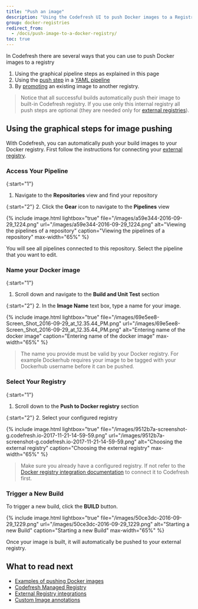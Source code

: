 ```yaml
---
title: "Push an image"
description: "Using the Codefresh UI to push Docker images to a Registry"
group: docker-registries
redirect_from:
  - /docs/push-image-to-a-docker-registry/
toc: true
---
```


In Codefresh there are several ways that you can use to push Docker images to a registry

1. Using the graphical pipeline steps as explained in this page
1. Using the [push step]({{site.baseurl}}/docs/codefresh-yaml/steps/push-1/) in a [YAML pipeline]({{site.baseurl}}/docs/codefresh-yaml/steps/)
1. By [promoting]({{site.baseurl}}/docs/docker-registries/codefresh-registry/#promoting-docker-images) an existing image to another registry.

> Notice that all successful builds automatically push their image to built-in Codefresh registry. If you use only this internal registry
all push steps are optional (they are needed only for [external registries]({{site.baseurl}}/docs/docker-registries/external-docker-registries/)).


## Using the graphical steps for image pushing

With Codefresh, you can automatically push your build images to your Docker registry. First follow the instructions for connecting your [external registry]({{site.baseurl}}/docs/docker-registries/external-docker-registries/).



### Access Your Pipeline

{:start="1"}
1. Navigate to the **Repositories** view and find your repository

{:start="2"}
2. Click the **Gear** icon to navigate to the **Pipelines** view

{% include image.html 
	lightbox="true" 
	file="/images/a59e344-2016-09-29_1224.png" 
	url="/images/a59e344-2016-09-29_1224.png" 
	alt="Viewing the pipelines of a repository" 
	caption="Viewing the pipelines of a repository"
	max-width="65%" 
	%}

You will see all pipelines connected to this repository. Select the pipeline that you want to edit.

### Name your Docker image

{:start="1"}
1. Scroll down and navigate to the **Build and Unit Test** section

{:start="2"}
2. In the **Image Name** text box, type a name for your image.


{% include image.html 
	lightbox="true" 
	file="/images/69e5ee8-Screen_Shot_2016-09-29_at_12.35.44_PM.png" 
	url="/images/69e5ee8-Screen_Shot_2016-09-29_at_12.35.44_PM.png" 
	alt="Entering name of the docker image" 
	caption="Entering name of the docker image"
	max-width="65%" 
	%}

>The name you provide must be valid by your Docker registry. For example Dockerhub requires your image to be tagged with your Dockerhub username before it can be pushed.

### Select Your Registry

{:start="1"}
1. Scroll down to the **Push to Docker registry** section

{:start="2"}
2. Select your configured registry

{% include image.html 
	lightbox="true" 
	file="/images/9512b7a-screenshot-g.codefresh.io-2017-11-21-14-59-59.png" 
	url="/images/9512b7a-screenshot-g.codefresh.io-2017-11-21-14-59-59.png" 
	alt="Choosing the external registry" 
	caption="Choosing the external registry"
	max-width="65%" 
	%}


>Make sure you already have a configured registry. If not refer to the [Docker registry integration documentation]({{site.baseurl}}/docs/docker-registries/external-docker-registries/) to connect it to Codefresh first.


### Trigger a New Build

To trigger a new build, click the **BUILD** button.

{% include image.html 
	lightbox="true" 
	file="/images/50ce3dc-2016-09-29_1229.png" 
	url="/images/50ce3dc-2016-09-29_1229.png" 
	alt="Starting a new Build" 
	caption="Starting a new Build"
	max-width="65%" 
	%}

Once your image is built, it will automatically be pushed to your external registry.

## What to read next

- [Examples of pushing Docker images]({{site.baseurl}}/docs/yaml-examples/examples/build-and-push-an-image/) 
- [Codefresh Managed Registry]({{site.baseurl}}/docs/docker-registries/codefresh-registry/) 
- [External Registry integrations]({{site.baseurl}}/docs/docker-registries/external-docker-registries/) 
- [Custom Image annotations]({{site.baseurl}}/docs/docker-registries/metadata-annotations/) 
